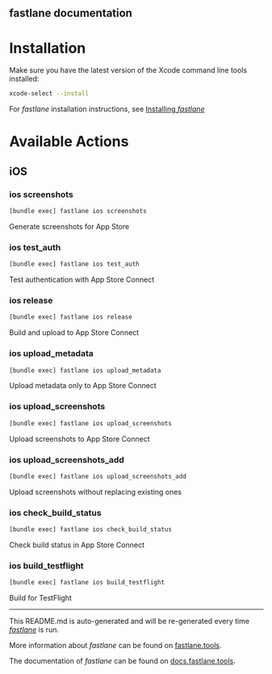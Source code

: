 ## fastlane documentation

# Installation

Make sure you have the latest version of the Xcode command line tools installed:

```sh
xcode-select --install
```

For _fastlane_ installation instructions, see [Installing _fastlane_](https://docs.fastlane.tools/#installing-fastlane)

# Available Actions

## iOS

### ios screenshots

```sh
[bundle exec] fastlane ios screenshots
```

Generate screenshots for App Store

### ios test_auth

```sh
[bundle exec] fastlane ios test_auth
```

Test authentication with App Store Connect

### ios release

```sh
[bundle exec] fastlane ios release
```

Build and upload to App Store Connect

### ios upload_metadata

```sh
[bundle exec] fastlane ios upload_metadata
```

Upload metadata only to App Store Connect

### ios upload_screenshots

```sh
[bundle exec] fastlane ios upload_screenshots
```

Upload screenshots to App Store Connect

### ios upload_screenshots_add

```sh
[bundle exec] fastlane ios upload_screenshots_add
```

Upload screenshots without replacing existing ones

### ios check_build_status

```sh
[bundle exec] fastlane ios check_build_status
```

Check build status in App Store Connect

### ios build_testflight

```sh
[bundle exec] fastlane ios build_testflight
```

Build for TestFlight

---

This README.md is auto-generated and will be re-generated every time [_fastlane_](https://fastlane.tools) is run.

More information about _fastlane_ can be found on [fastlane.tools](https://fastlane.tools).

The documentation of _fastlane_ can be found on [docs.fastlane.tools](https://docs.fastlane.tools).
